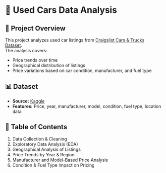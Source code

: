 # 🚗 Used Cars Data Analysis

## 📌 Project Overview  
This project analyzes used car listings from [Craigslist Cars & Trucks Dataset](https://www.kaggle.com/datasets/austinreese/craigslist-carstrucks-data).  
The analysis covers:  
- Price trends over time  
- Geographical distribution of listings  
- Price variations based on car condition, manufacturer, and fuel type  

## 📊 Dataset  
- **Source:** [Kaggle](https://www.kaggle.com/datasets/austinreese/craigslist-carstrucks-data)  
- **Features:** Price, year, manufacturer, model, condition, fuel type, location data  

## 📁 Table of Contents  
1. Data Collection & Cleaning  
2. Exploratory Data Analysis (EDA)  
3. Geographical Analysis of Listings  
4. Price Trends by Year & Region  
5. Manufacturer and Model-Based Price Analysis  
6. Condition & Fuel Type Impact on Pricing  
